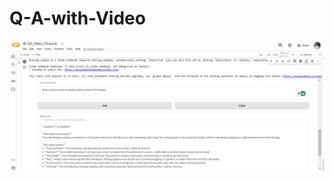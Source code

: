 # Q-A-with-Video

![Q-A-with-Video](https://github.com/Hrishikesh332/Q-A-with-Video/blob/main/src/QA.png)
